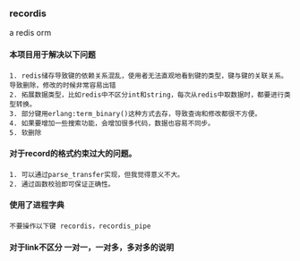 ### recordis 

a redis orm

#### 本项目用于解决以下问题

    1. redis储存导致键的依赖关系混乱，使用者无法直观地看到键的类型，键与键的关联关系。
    导致删除，修改的时候非常容易出错 
    2. 拓展数据类型，比如redis中不区分int和string，每次从redis中取数据时，都要进行类型转换。
    3. 部分键用erlang:term_binary()这种方式去存，导致查询和修改都很不方便。
    4. 如果要增加一些搜索功能，会增加很多代码，数据也容易不同步。
    5. 软删除
   

#### 对于record的格式约束过大的问题。

    1. 可以通过parse_transfer实现，但我觉得意义不大。
    2. 通过函数校验即可保证正确性。
    
    
#### 使用了进程字典
    
    不要操作以下键 recordis，recordis_pipe
    
#### 对于link不区分 一对一，一对多，多对多的说明

    